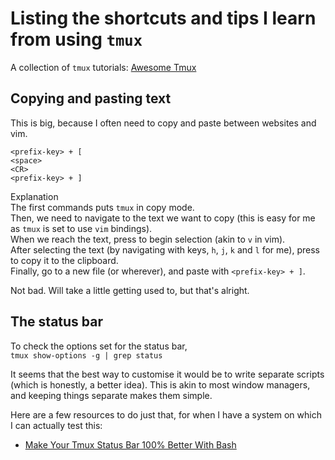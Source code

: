 # Listing the shortcuts and tips I learn from using `tmux`

A collection of `tmux` tutorials: [Awesome Tmux](https://github.com/rothgar/awesome-tmux)

## Copying and pasting text

This is big, because I often need to copy and paste between websites and vim.

```
<prefix-key> + [ 
<space>
<CR>
<prefix-key> + ]
```

Explanation\
The first commands puts `tmux` in copy mode.\
Then, we need to navigate to the text we want to copy (this is easy for me as `tmux` is set to use `vim` bindings).\
When we reach the text, press <space> to begin selection (akin to `v` in vim).\
After selecting the text (by navigating with keys, `h`, `j`, `k` and `l` for me), press <CR> to copy it to the clipboard.\
Finally, go to a new file (or wherever), and paste with `<prefix-key> + ]`.

Not bad. Will take a little getting used to, but that's alright.

## The status bar

To check the options set for the status bar,\
`tmux show-options -g | grep status`

It seems that the best way to customise it would be to write separate scripts (which is honestly, a better idea). This is akin to most window managers, and keeping things separate makes them simple.

Here are a few resources to do just that, for when I have a system on which I can actually test this:
- [Make Your Tmux Status Bar 100% Better With Bash](https://dev.to/brandonwallace/make-your-tmux-status-bar-100-better-with-bash-2fne)

